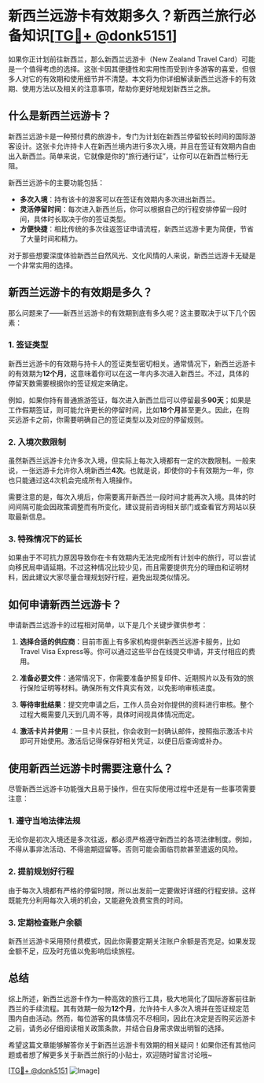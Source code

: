 # 新西兰远游卡有效期多久？新西兰旅行必备知识[[TG💪+ @donk5151](https://t.me/s/donk5151)]

如果你正计划前往新西兰，那么新西兰远游卡（New Zealand Travel Card）可能是一个值得考虑的选择。这张卡因其便捷性和实用性而受到许多游客的喜爱，但很多人对它的有效期和使用细节并不清楚。本文将为你详细解读新西兰远游卡的有效期、使用方法以及相关的注意事项，帮助你更好地规划新西兰之旅。

## 什么是新西兰远游卡？

新西兰远游卡是一种预付费的旅游卡，专门为计划在新西兰停留较长时间的国际游客设计。这张卡允许持卡人在新西兰境内进行多次入境，并且在签证有效期内自由出入新西兰。简单来说，它就像是你的“旅行通行证”，让你可以在新西兰畅行无阻。

新西兰远游卡的主要功能包括：

- **多次入境**：持有该卡的游客可以在签证有效期内多次进出新西兰。
- **灵活停留时间**：每次进入新西兰后，你可以根据自己的行程安排停留一段时间，具体时长取决于你的签证类型。
- **方便快捷**：相比传统的多次往返签证申请流程，新西兰远游卡更为简便，节省了大量时间和精力。

对于那些想要深度体验新西兰自然风光、文化风情的人来说，新西兰远游卡无疑是一个非常实用的选择。

## 新西兰远游卡的有效期是多久？

那么问题来了——新西兰远游卡的有效期到底有多久呢？这主要取决于以下几个因素：

### 1. 签证类型

新西兰远游卡的有效期与持卡人的签证类型密切相关。通常情况下，新西兰远游卡的有效期为**12个月**，这意味着你可以在这一年内多次进入新西兰。不过，具体的停留天数需要根据你的签证规定来确定。

例如，如果你持有普通旅游签证，每次进入新西兰后可以停留最多**90天**；如果是工作假期签证，则可能允许更长的停留时间，比如**18个月**甚至更久。因此，在购买远游卡之前，你需要明确自己的签证类型以及对应的停留规则。

### 2. 入境次数限制

虽然新西兰远游卡允许多次入境，但实际上每次入境都有一定的次数限制。一般来说，一张远游卡允许你入境新西兰**4次**。也就是说，即使你的卡有效期为一年，你也只能通过这4次机会完成所有入境操作。

需要注意的是，每次入境后，你需要离开新西兰一段时间才能再次入境。具体的时间间隔可能会因政策调整而有所变化，建议提前咨询相关部门或查看官方网站以获取最新信息。

### 3. 特殊情况下的延长

如果由于不可抗力原因导致你在卡有效期内无法完成所有计划中的旅行，可以尝试向移民局申请延期。不过这种情况比较少见，而且需要提供充分的理由和证明材料，因此建议大家尽量合理规划好行程，避免出现类似情况。

## 如何申请新西兰远游卡？

申请新西兰远游卡的过程相对简单，以下是几个关键步骤供参考：

1. **选择合适的供应商**：目前市面上有多家机构提供新西兰远游卡服务，比如Travel Visa Express等。你可以通过这些平台在线提交申请，并支付相应的费用。
   
2. **准备必要文件**：通常情况下，你需要准备护照复印件、近期照片以及有效的旅行保险证明等材料。确保所有文件真实有效，以免影响审核进度。

3. **等待审批结果**：提交完申请之后，工作人员会对你提供的资料进行审核。整个过程大概需要几天到几周不等，具体时间视具体情况而定。

4. **激活卡片并使用**：一旦卡片获批，你会收到一封确认邮件，按照指示激活卡片即可开始使用。激活后记得保存好相关凭证，以便日后查询或补办。

## 使用新西兰远游卡时需要注意什么？

尽管新西兰远游卡功能强大且易于操作，但在实际使用过程中还是有一些事项需要注意：

### 1. 遵守当地法律法规

无论你是初次入境还是多次往返，都必须严格遵守新西兰的各项法律制度。例如，不得从事非法活动、不得逾期逗留等。否则可能会面临罚款甚至遣返的风险。

### 2. 提前规划好行程

由于每次入境都有严格的停留时限，所以出发前一定要做好详细的行程安排。这样既能充分利用每次入境的机会，又能避免浪费宝贵的时间。

### 3. 定期检查账户余额

新西兰远游卡采用预付费模式，因此你需要定期关注账户余额是否充足。如果发现金额不足，应及时充值以免影响后续旅程。

## 总结

综上所述，新西兰远游卡作为一种高效的旅行工具，极大地简化了国际游客前往新西兰的手续流程。其有效期一般为**12个月**，允许持卡人多次入境并在签证规定范围内自由活动。然而，每位游客的具体情况不尽相同，因此在决定是否购买远游卡之前，请务必仔细阅读相关政策条款，并结合自身需求做出明智的选择。

希望这篇文章能够解答你关于新西兰远游卡有效期的相关疑问！如果你还有其他问题或者想了解更多关于新西兰旅行的小贴士，欢迎随时留言讨论哦~ 

[[TG💪+ @donk5151](https://t.me/s/donk5151) ![Image](https://i.postimg.cc/rwNCRYN7/Snipaste-2025-04-30-17-27-05.png)]